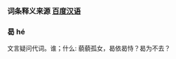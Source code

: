### 词条释义来源  [百度汉语]([https://hanyu.baidu.com/s?wd=%E9%B2%94&from=zici](https://hanyu.baidu.com/s?wd=鲔&from=zici))

### 曷     hé

文言疑问代词。谁；什么:   藐藐孤女，曷依曷恃？曷为不去？

 
